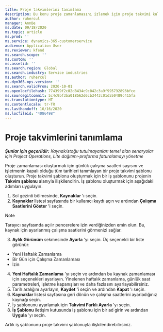 ```yaml
---
title: Proje takvimlerini tanımlama
description: Bu konu proje zamanlamasını izlemek için proje takvimi kullanma hakkında bilgi sağlar.
author: ruhercul
manager: AnnBe
ms.date: 09/18/2020
ms.topic: article
ms.prod: ''
ms.service: dynamics-365-customerservice
audience: Application User
ms.reviewer: kfend
ms.search.scope: ''
ms.custom: ''
ms.assetid: ''
ms.search.region: Global
ms.search.industry: Service industries
ms.author: ruhercul
ms.dyn365.ops.version: ''
ms.search.validFrom: 2020-10-01
ms.openlocfilehash: 774399f2c02d8434c9c042c3a9f995792893bfce
ms.sourcegitcommit: 5c4c9bf3ba018562d6cb3443c01d550489c415fa
ms.translationtype: HT
ms.contentlocale: tr-TR
ms.lasthandoff: 10/16/2020
ms.locfileid: "4086498"
---
```

# <a name="define-project-calendars"></a>Proje takvimlerini tanımlama

_**Şunlar için geçerlidir:** Kaynak/stoğu tutulmayanları temel alan senaryolar için Project Operations, Lite dağıtımı-proforma faturalamayı yönetme_

Proje zamanlaması oluşturmak için günlük çalışma saatleri sayısını ve işletmenin kapalı olduğu tüm tarihleri tanımlayan bir proje takvimi şablonu oluşturun. Proje takvimi şablonu oluşturmak için bir iş şablonunu projenin **Takvim şablonu** alanıyla ilişkilendirin. İş şablonu oluşturmak için aşağıdaki adımları uygulayın.

1. Sol gezinti bölmesinde, **Kaynaklar** 'ı seçin. 
2. **Kaynaklar** listesi sayfasında bir kullanıcı kaydı açın ve ardından **Çalışma Saatlerini Göster** 'i seçin.

  > [!NOTE]
  > Tarayıcı sayfasında açılır pencerelere izin verdiğinizden emin olun. Bu, kaynak için ayarlanmış çalışma saatlerini görmenizi sağlar.
  
3. **Aylık Görünüm** sekmesinde **Ayarla** 'yı seçin. Üç seçenekli bir liste görünür: 

  - Yeni Haftalık Zamanlama
  - Bir Gün için Çalışma Zamanlaması
  - İzin

4. **Yeni Haftalık Zamanlama** 'yı seçin ve ardından bu kaynak zamanlaması için seçenekleri ayarlayın. Yinelenen haftalık zamanlama, günlük saat parametreleri, işletme kapanışları ve daha fazlasını ayarlayabilirsiniz.
5. Tarih aralığını ayarlayın, **Kaydet** 'i seçin ve ardından **Kapat** 'ı seçin. 
6. **Kaynaklar** listesi sayfasına geri dönün ve çalışma saatlerini ayarladığınız kaynağı seçin. 
7. İş şablonunu ayarlamak için **Takvimi Farklı Ayarla** 'yı seçin. 
8. **İş Şablonu** iletişim kutusunda iş şablonu için bir ad girin ve ardından **Uygula** 'yı seçin. 

Artık iş şablonunu proje takvimi şablonuyla ilişkilendirebilirsiniz.
